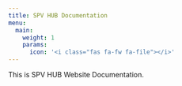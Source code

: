 ```yaml
---
title: SPV HUB Documentation
menu:
  main:
    weight: 1
    params:
      icon: '<i class="fas fa-fw fa-file"></i>'
---
```


This is SPV HUB Website Documentation.
